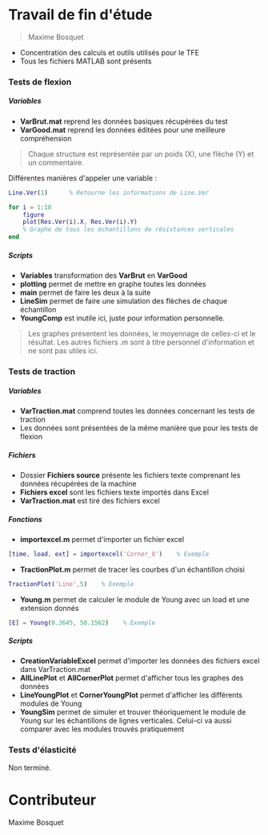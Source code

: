 # Travail de fin d'étude
> Maxime Bosquet
- Concentration des calculs et outils utilisés pour le TFE
- Tous les fichiers MATLAB sont présents

### Tests de flexion
##### Variables
- **VarBrut.mat** reprend les données basiques récupérées du test
- **VarGood.mat** reprend les données éditées pour une meilleure compréhension

> Chaque structure est représentée par un poids (X), une flèche (Y) et un commentaire. 

Différentes manières d'appeler une variable :
```matlab
Line.Ver(1)      % Retourne les informations de Line.Ver
```
```matlab
for i = 1:10
    figure
    plot(Res.Ver(i).X, Res.Ver(i).Y)
    % Graphe de tous les échantillons de résistances verticales
end
```

##### Scripts
- **Variables** transformation des **VarBrut** en **VarGood**
- **plotting** permet de mettre en graphe toutes les données
- **main** permet de faire les deux à la suite
- **LineSim** permet de faire une simulation des flèches de chaque échantillon
- **YoungComp** est inutile ici, juste pour information personnelle.
> Les graphes présentent les données, le moyennage de celles-ci et le résultat. Les autres fichiers *.m* sont à titre personnel d'information et ne sont pas utiles ici.

### Tests de traction
##### Variables
- **VarTraction.mat** comprend toutes les données concernant les tests de traction
- Les données sont présentées de la même manière que pour les tests de flexion

##### Fichiers
- Dossier **Fichiers source** présente les fichiers texte comprenant les données récupérées de la machine
- **Fichiers excel** sont les fichiers texte importés dans Excel
- **VarTraction.mat** est tiré des fichiers excel

##### Fonctions
- **importexcel.m** permet d'importer un fichier excel
```matlab
[time, load, ext] = importexcel('Corner_8')    % Exemple
```
- **TractionPlot.m** permet de tracer les courbes d'un échantillon choisi
```matlab
TractionPlot('Line',5)    % Exemple
```
- **Young.m** permet de calculer le module de Young avec un load et une extension donnés
```matlab
[E] = Young(0.3645, 50.1562)    % Exemple
```

##### Scripts
- **CreationVariableExcel** permet d'importer les données des fichiers excel dans VarTraction.mat
- **AllLinePlot** et **AllCornerPlot** permet d'afficher tous les graphes des données
- **LineYoungPlot** et **CornerYoungPlot** permet d'afficher les différents modules de Young
- **YoungSim** permet de simuler et trouver théoriquement le module de Young sur les échantillons de lignes verticales. Celui-ci va aussi comparer avec les modules trouvés pratiquement

### Tests d'élasticité
Non terminé.

# Contributeur
Maxime Bosquet